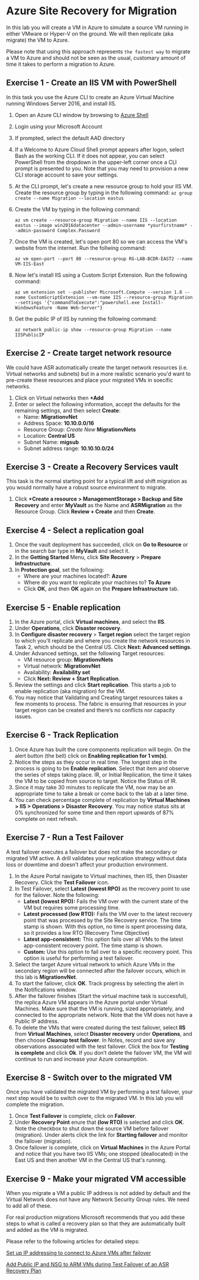 # Azure Site Recovery for Migration  

In this lab you will create a VM in Azure to simulate a source VM running in either VMware or Hyper-V on the ground.  We will then replicate (aka migrate) the VM to Azure.

Please note that using this approach represents `the fastest way` to migrate a VM to Azure and should not be seen as the usual, customary amount of time it takes to perform a migration to Azure.

## Exercise 1 - Create an IIS VM with PowerShell

In this task you use the Azure CLI to create an Azure Virtual Machine running Windows Server 2016, and install IIS.

1. Open an Azure CLI window by browsing to [Azure Shell](https://shell.azure.com)
2. Login using your Microsoft Account
3. If prompted, select the default AAD directory
4. If a Welcome to Azure Cloud Shell prompt appears after logon, select Bash as the working CLI. If it does not appear, you can select PowerShell from the dropdown in the upper-left corner once a CLI prompt is presented to you. Note that you may need to provision a new CLI storage account to save your settings.
5. At the CLI prompt, let's create a new resource group to hold your IIS VM. Create the resource group by typing in the following command:
`az group create --name Migration --location eastus`
6. Create the VM by typing in the following command:

    `az vm create --resource-group Migration --name IIS --location eastus --image win2016datacenter
 --admin-username *yourfirstname*
 --admin-password Complex.Password`
7. Once the VM is created, let's open port 80 so we can access the VM's website from the internet. Run the follwing command:

    `az vm open-port --port 80 --resource-group RG-LAB-BCDR-EAST2 --name VM-IIS-East`
8. Now let's install IIS using a Custom Script Extension. Run the following command:

    `az vm extension set --publisher Microsoft.Compute --version 1.8 --name CustomScriptExtension --vm-name IIS --resource-group Migration
 --settings '{"commandToExecute":"powershell.exe Install-WindowsFeature -Name Web-Server"}`
9. Get the public IP of IIS by running the following command:

    `az network public-ip show --resource-group Migration --name IISPublicIP`

## Exercise 2 - Create target network resource

We could have ASR automatically create the target network resources (i.e. Virtual networks and subnets) but in a more realistic scenario you'd want to pre-create these resources and place your migrated VMs in soecific networks.

1. Click on Virtual networks then **+Add**
2. Enter or select the following information, accept the defaults for the remaining settings, and then select **Create**:
    * Name: **MigrationvNet**
    * Address Space: **10.10.0.0/16**
    * Resource Group: *Create New* **MigrationvNets**
    * Location: **Central US**
    * Subnet Name: **migsub**
    * Subnet address range: **10.10.10.0/24**

## Exercise 3 - Create a Recovery Services vault

This task is the normal starting point for a typical lift and shift migration as you would normally have a robust source environment to migrate.

1. Click **+Create a resource > ManagementStorage > Backup and Site Recovery** and enter **MyVault** as the Name and **ASRMigration** as the Resource Group.  Click **Review + Create** and then **Create**.

## Exercise 4 - Select a replication goal

1. Once the vault deployment has succeeded, click on **Go to Resource** or in the search bar type in **MyVault** and select it.
2. In the **Getting Started** Menu, click **Site Recovery** > **Prepare Infrastructure**.
3. In **Protection goal**, set the following:
    * Where are your machines located?: **Azure**
    * Where do you want to replicate your machines to? **To Azure**
    * Click **OK**, and then **OK** again on the **Prepare Infrastructure** tab.

## Exercise 5 - Enable replication

1. In the Azure portal, click **Virtual machines**, and select the **IIS**.
2. Under **Operations**, click **Disaster recovery**.
3. In **Configure disaster recovery** > **Target region** select the target region to which you'll replicate and where you create the network resources in Task 2, which should be the Central US. Click **Next: Advanced settings**.
4. Under Advanced settings, set the following Target resources:  
    * VM resource group: **MigrationvNets**
    * Virtual network: **MigrationvNet**
    * Availability: **Availability set**
    * Click **Next: Review + Start Replication**.
5. Review the settings and click **Start replication**. This starts a job to enable replication (aka migration) for the VM.
6. You may notice that Vaildating and Creating target resources takes a few moments to process.  The fabric is ensuring that resources in your target region can be created and there’s no conflicts nor capacity issues.

## Exercise 6 - Track Replication

1. Once Azure has built the core components replication will begin.  On the alert button (the bell) click on **Enabling replication for 1 vm(s)**.
2. Notice the steps as they occur in real time.  The longest step in the process is going to be **Enable replication**.  Select that item and observe the series of steps taking place. IR, or Initial Replication, the time it takes the VM to be copied from source to target.  Notice the Status of IR.  
3. Since it may take 30 minutes to replicate the VM, now may be an appropriate time to take a break or come back to the lab at a later time.
4. You can check percentage complete of replication by **Virtual Machines > IIS > Operations > Disaster Recovery**.  You may notice status sits at 0% synchronized for some time and then report upwards of 87% complete on next refresh.

## Exercise 7 - Run a Test Failover

A test failover executes a failover but does not make the secondary or migrated VM active.  A drill validates your replication strategy without data loss or downtime and doesn't affect your production environment.

1. In the Azure Portal navigate to Virtual machines, then IIS, then Disaster Recovery.  Click the **Test Failover** icon.
2. In Test Failover, select **Latest (lowest RPO)** as the recovery point to use for the failover.  Note the following:
    * **Latest (lowest RPO):** Fails the VM over with the current state of the VM but requires some processing time.
    * **Latest processed (low RTO):** Fails the VM over to the latest recovery point that was processed by the Site Recovery service. The time stamp is shown. With this option, no time is spent processing data, so it provides a low RTO (Recovery Time Objective)
    * **Latest app-consistent:** This option fails over all VMs to the latest app-consistent recovery point. The time stamp is shown.
    * **Custom:** Use this option to fail over to a specific recovery point. This option is useful for performing a test failover.
3. Select the target Azure virtual network to which Azure VMs in the secondary region will be connected after the failover occurs, which in this lab is **MigrationvNet**.  
4. To start the failover, click **OK**. Track progress by selecting the alert in the Notifications window.
5. After the failover finishes (Start the virtual machine task is successful), the replica Azure VM appears in the Azure portal under Virtual Machines. Make sure that the VM is running, sized appropriately, and connected to the appropriate network. Note that the VM does not have a Public IP address.
6. To delete the VMs that were created during the test failover, select **IIS** from **Virtual Machines**, select **Disaster recovery** under  **Operations**, and then choose **Cleanup test failover**. In Notes, record and save any observations associated with the test failover. Click the box for **Testing is complete** and click **Ok**.
If you don’t delete the failover VM, the VM will continue to run and increase your Azure consumption.

## Exercise 8 - Switch over to the migrated VM

 Once you have validated the migrated VM by performing a test failover, your next step would be to switch over to the migrated VM.  In this lab you will complete the migration.

 1. Once **Test Failover** is complete, click on **Failover**.
 2. Under **Recovery Point** enure that **(low RTO)** is selected and click **OK**. Note the checkbox to shut down the source VM before failover (migration).
 Under alerts click the link for **Starting failover** and monitor the failover (migration).
 3. Once failover is complete, click on **Virtual Machines** in the Azure Portal and notice that you have two IIS VMs; one stopped (deallocated) in the East US and then another VM in the Central US that's running.

## Exercise 9 - Make your migrated VM accessible

 When you migrate a VM a public IP address is not added by default and the Virtual Network does not have any Network Security Group rules.  We need to add all of these.

 For real production migrations Microsoft recommends that you add these steps to what is called a recovery plan so that they are automatically built and added as the VM is migrated.

 Please refer to the following articles for detailed steps:

 [Set up IP addressing to connect to Azure VMs after failover](https://docs.microsoft.com/en-us/azure/site-recovery/concepts-on-premises-to-azure-networking)

 [Add Public IP and NSG to ARM VMs during Test Failover of an ASR Recovery Plan](https://gallery.technet.microsoft.com/scriptcenter/Add-Public-IP-and-NSG-to-a6bb8fee)

